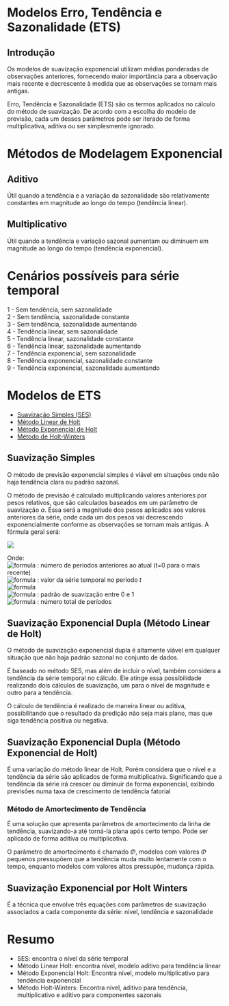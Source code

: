 # Modelos Erro, Tendência e Sazonalidade (ETS)

## Introdução

Os modelos de suavização exponencial utilizam médias ponderadas de observações anteriores, fornecendo maior importância para a observação mais recente e decrescente à medida que as observações se tornam mais antigas.

Erro, Tendência e Sazonalidade (ETS) são os termos aplicados no cálculo do método de suavização. De acordo com a escolha do modelo de previsão, cada um desses parâmetros pode ser iterado de forma multiplicativa, aditiva ou ser simplesmente ignorado.

# Métodos de Modelagem Exponencial
## Aditivo

Útil quando a tendência e a variação da sazonalidade são relativamente constantes em magnitude ao longo do tempo (tendência linear).

## Multiplicativo

Útil quando a tendência e variação sazonal aumentam ou diminuem em magnitude ao longo do tempo (tendência exponencial).

# Cenários possíveis para série temporal

1 - Sem tendência, sem sazonalidade<br/>
2 - Sem tendência, sazonalidade constante<br/>
3 - Sem tendência, sazonalidade aumentando<br/>
4 - Tendência linear, sem sazonalidade<br/>
5 - Tendência linear, sazonalidade constante<br/>
6 - Tendência linear, sazonalidade aumentando<br/>
7 - Tendência exponencial, sem sazonalidade<br/>
8 - Tendência exponencial, sazonalidade constante<br/>
9 - Tendência exponencial, sazonalidade aumentando

# Modelos de ETS

- [Suavização Simples (SES)](#ses)<br/>
- [Método Linear de Holt](#hl)<br/>
- [Método Exponencial de Holt](#he)<br/>
- [Método de Holt-Winters](#hw)

## Suavização Simples <a name="ses"></a>

O método de previsão exponencial simples é viável em situações onde não haja tendência clara ou padrão sazonal.

O método de previsão é calculado multiplicando valores anteriores por pesos relativos, que são calculados baseados em um parâmetro de suavização $\alpha$. Essa será  a magnitude dos pesos aplicados aos valores anteriores da série, onde cada um dos pesos vai decrescendo exponencialmente conforme as observações se tornam mais antigas. A fórmula geral será:

<img src="https://render.githubusercontent.com/render/math?math=Previsao = Peso_t\ Y_t \ %2B \ Peso_{t-1} Y_{t-1} %2B \ Peso_{t-2}\ Y_{t-2}\ %2B \ ...\ %2B \ (1-\alpha)^n Y_n" />

 Onde: <br/>
 ![formula](https://render.githubusercontent.com/render/math?math=t) : número de períodos anteriores ao atual (t=0 para o mais recente)<br/>
 ![formula](https://render.githubusercontent.com/render/math?math=Y_t) : valor da série temporal no período $t$<br/>
 ![formula](https://render.githubusercontent.com/render/math?math=Peso_t=\alpha(1-\alpha)^t)<br/>
 ![formula](https://render.githubusercontent.com/render/math?math=\alpha) : padrão de suavização entre 0 e 1<br/>
 ![formula](https://render.githubusercontent.com/render/math?math=n) : número total de períodos<br/>

## Suavização Exponencial Dupla (Método Linear de Holt) <a name="hl"></a>

O método de suavização exponencial dupla é altamente viável em qualquer situação que não haja padrão sazonal no conjunto de dados.

É baseado no método SES, mas além de incluir o nível, também considera a tendência da série temporal no cálculo. Ele atinge essa possibilidade realizando dois cálculos de suavização, um para o nível de magnitude e outro para a tendência.

O cálculo de tendência é realizado de maneira linear ou aditiva, possibilitando que o resultado da predição não seja mais plano, mas que siga tendência positiva ou negativa.

## Suavização Exponencial Dupla (Método Exponencial de Holt) <a name="he"></a>

É uma variação do método linear de Holt. Porém considera que o nível e a tendência da série são aplicados de forma multiplicativa. Significando que a tendência da série irá crescer ou diminuir de forma exponencial, exibindo previsões numa taxa de crescimento de tendência fatorial

### Método de Amortecimento de Tendência

É uma solução que apresenta parâmetros de amortecimento da linha de tendência, suavizando-a até torná-la plana após certo tempo. Pode ser aplicado de forma aditiva ou multiplicativa. 

O parâmetro de amortecimento é chamado $\Phi$, modelos com valores $\Phi$ pequenos pressupõem que a tendência muda muito lentamente com o tempo, enquanto modelos com valores altos pressupõe, mudança rápida.

## Suavização Exponencial por Holt Winters <a name="hw"></a>

É a técnica que envolve três equações com parâmetros de suavização associados a cada componente da série: nível, tendência e sazonalidade

# Resumo

- SES: encontra o nível da série temporal<br/>
- Método Linear Holt: encontra nível, modelo aditivo para tendência linear<br/>
- Método Exponencial Holt: Encontra nível, modelo multiplicativo para tendência exponencial<br/>
- Método Holt-Winters: Encontra nível, aditivo para tendência, multiplicativo e aditivo para componentes sazonais
